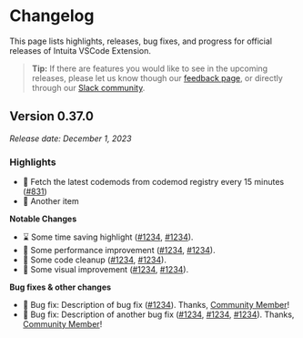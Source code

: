 # Changelog

This page lists highlights, releases, bug fixes, and progress for official releases of Intuita VSCode Extension.

> **Tip:** If there are features you would like to see in the upcoming releases, please let us know though our [feedback page](https://feedback.intuita.io), or directly through our [Slack community](https://intuita.io/community).

## Version 0.37.0

_Release date: December 1, 2023_

### **Highlights**

- 🔲 Fetch the latest codemods from codemod registry every 15 minutes ([#831](https://github.com/codemod-com/intuita-vscode-extension/pull/831))
- 🐍 Another item

**Notable Changes**

- ⌛ Some time saving highlight ([#1234](https://github.com), [#1234](https://github.com)).
- 🏃 Some performance improvement ([#1234](https://github.com), [#1234](https://github.com)).
- 🛁 Some code cleanup ([#1234](https://github.com), [#1234](https://github.com)).
- 💅 Some visual improvement ([#1234](https://github.com), [#1234](https://github.com)).

**Bug fixes & other changes**

- 🦗 Bug fix: Description of bug fix ([#1234](https://github.com/)). Thanks, [Community Member](https://github.com)!
- 🦎 Bug fix: Description of another bug fix ([#1234](https://github.com/), [#1234](https://github.com/), [#1234](https://github.com/)). Thanks, [Community Member](https://github.com)!
